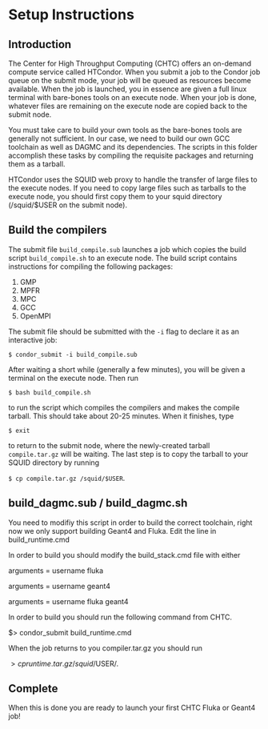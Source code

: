 Setup Instructions
========================================
Introduction
----------------------------------------
The Center for High Throughput Computing (CHTC) offers an on-demand compute service called HTCondor. When you submit a job to the Condor job queue on the submit mode, your job will be queued as resources become available. When the job is launched, you in essence are given a full linux terminal with bare-bones tools on an execute node. When your job is done, whatever files are remaining on the execute node are copied back to the submit node.

You must take care to build your own tools as the bare-bones tools are generally not sufficient. In our case, we need to build our own GCC toolchain as well as DAGMC and its dependencies. The scripts in this folder accomplish these tasks by compiling the requisite packages and returning them as a tarball.

HTCondor uses the SQUID web proxy to handle the transfer of large files to the execute nodes. If you need to copy large files such as tarballs to the execute node, you should first copy them to your squid directory (/squid/$USER on the submit node).

Build the compilers
----------------------------------------
The submit file `build_compile.sub` launches a job which copies the build script `build_compile.sh` to an execute node. The build script contains instructions for compiling the following packages:

1. GMP
2. MPFR
3. MPC
4. GCC
5. OpenMPI

The submit file should be submitted with the `-i` flag to declare it as an interactive job:

`$ condor_submit -i build_compile.sub`

After waiting a short while (generally a few minutes), you will be given a terminal on the execute node. Then run

`$ bash build_compile.sh`

to run the script which compiles the compilers and makes the compile tarball. This should take about 20-25 minutes. When it finishes, type

`$ exit`

to return to the submit node, where the newly-created tarball `compile.tar.gz` will be waiting. The last step is to copy the tarball to your SQUID directory by running

`$ cp compile.tar.gz /squid/$USER`.

build_dagmc.sub / build_dagmc.sh
----------------------------------------
You need to modifiy this script in order to build the correct toolchain, right now
we only support building Geant4 and Fluka. Edit the line in build_runtime.cmd

In order to build you should modify the build_stack.cmd file with either

  arguments = username fluka

  arguments = username geant4

  arguments = username fluka geant4

In order to build you should run the following command from CHTC.

  $> condor_submit build_runtime.cmd

When the job returns to you compiler.tar.gz you should run

  $> cp runtime.tar.gz /squid/$USER/.

Complete
----------------------------------------
When this is done you are ready to launch your first CHTC Fluka or Geant4 job!
